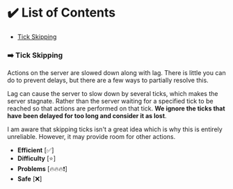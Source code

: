 # ✔️ List of Contents
- [Tick Skipping](#%EF%B8%8F-tick-skipping)

### ➡️ Tick Skipping
Actions on the server are slowed down along with lag. There is little you can do to prevent delays, but there are a few ways to partially resolve this.

Lag can cause the server to slow down by several ticks, which makes the server stagnate. Rather than the server waiting for a specified tick to be reached so that actions are performed on that tick. **We ignore the ticks that have been delayed for too long and consider it as lost**.

I am aware that skipping ticks isn't a great idea which is why this is entirely unreliable. However, it may provide room for other actions. 

- **Efficient** [✅]
- **Difficulty** [⭐]
- **Problems** [🔥🔥🔥❗]
- **Safe** [❌]